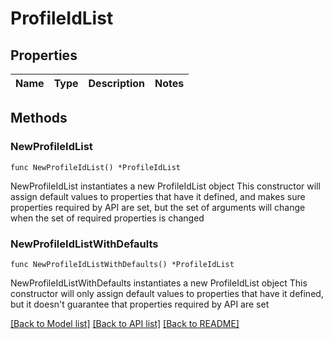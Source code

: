 # ProfileIdList

## Properties

Name | Type | Description | Notes
------------ | ------------- | ------------- | -------------

## Methods

### NewProfileIdList

`func NewProfileIdList() *ProfileIdList`

NewProfileIdList instantiates a new ProfileIdList object
This constructor will assign default values to properties that have it defined,
and makes sure properties required by API are set, but the set of arguments
will change when the set of required properties is changed

### NewProfileIdListWithDefaults

`func NewProfileIdListWithDefaults() *ProfileIdList`

NewProfileIdListWithDefaults instantiates a new ProfileIdList object
This constructor will only assign default values to properties that have it defined,
but it doesn't guarantee that properties required by API are set


[[Back to Model list]](../README.md#documentation-for-models) [[Back to API list]](../README.md#documentation-for-api-endpoints) [[Back to README]](../README.md)


